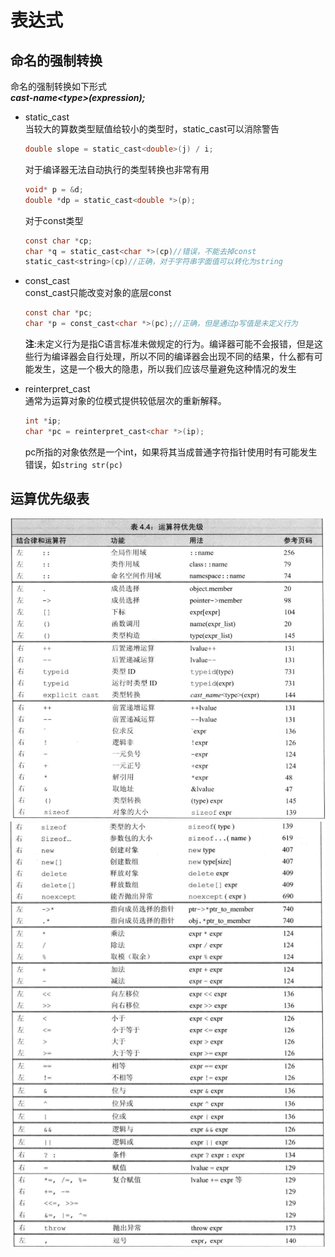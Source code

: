 # 表达式

## 命名的强制转换
命名的强制转换如下形式  
***cast-name\<type>(expression);***

* static_cast  
    当较大的算数类型赋值给较小的类型时，static_cast可以消除警告

    ```c
    double slope = static_cast<double>(j) / i;
    ```

    对于编译器无法自动执行的类型转换也非常有用
    ```c
    void* p = &d;
    double *dp = static_cast<double *>(p);
    ```
    对于const类型
    ```c
    const char *cp;
    char *q = static_cast<char *>(cp)//错误，不能去掉const
    static_cast<string>(cp)//正确，对于字符串字面值可以转化为string
    ```
* const_cast  
  const_cast只能改变对象的底层const
    ```c
   const char *pc;
   char *p = const_cast<char *>(pc);//正确，但是通过p写值是未定义行为
    ```
    **注**:未定义行为是指C语言标准未做规定的行为。编译器可能不会报错，但是这些行为编译器会自行处理，所以不同的编译器会出现不同的结果，什么都有可能发生，这是一个极大的隐患，所以我们应该尽量避免这种情况的发生

* reinterpret_cast  
    通常为运算对象的位模式提供较低层次的重新解释。
    ```c
    int *ip;
    char *pc = reinterpret_cast<char *>(ip);
    ```
    pc所指的对象依然是一个int，如果将其当成普通字符指针使用时有可能发生错误，如`string str(pc)`

## 运算优先级表
![](2022-09-07-20-48-57.png)
![](2022-09-07-20-49-19.png)
  